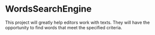 # WordsSearchEngine
This project will greatly help editors work with texts. They will have the opportunity to find words that meet the specified criteria.
